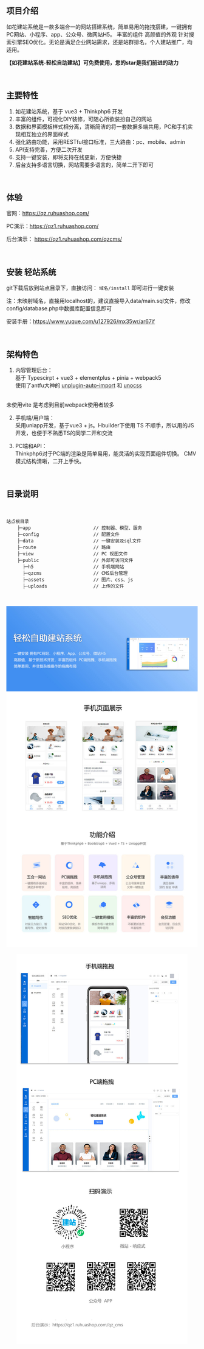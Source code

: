 ## 项目介绍
如花建站系统是一款多端合一的网站搭建系统，简单易用的拖拽搭建，一键拥有PC网站、小程序、app、公众号、微网站H5。
丰富的组件 高颜值的外观 针对搜索引擎SEO优化。无论是满足企业网站需求，还是站群排名，个人建站推广，均适用。


**【如花建站系统-轻松自助建站】可免费使用，您的star是我们前进的动力**

<br/>

## 主要特性
1.  如花建站系统，基于 vue3 + Thinkphp6 开发
2.  丰富的组件，可视化DIY装修，可随心所欲装扮自己的网站
3.  数据和界面模板样式相分离，清晰简洁的将一套数据多端共用，PC和手机实现相互独立的界面样式
4.  强化路由功能，采用RESTful接口标准，三大路由：pc、mobile、admin
5.  API支持完善，方便二次开发
6.  支持一键安装，即将支持在线更新，方便快捷
7.  后台支持多语言切换，网站需要多语言的，简单二开下即可

<br/>

## 体验
官网：https://qz.ruhuashop.com/

PC演示：https://qz1.ruhuashop.com/

后台演示： https://qz1.ruhuashop.com/qzcms/

<br/>

## 安装 轻站系统

git下载后放到站点目录下，直接访问： ```域名/install``` 即可进行一键安装

注：未映射域名，直接用localhost的，建议直接导入data/main.sql文件，修改config/database.php中数据库配置信息即可

安装手册：https://www.yuque.com/u127926/mx35wr/ar67if

<br/>

## 架构特色
1.  内容管理后台：<br/>
基于 Typescirpt + vue3 + elementplus + pinia + webpack5 <br/>
使用了antfu大神的 [unplugin-auto-import](https://github.com/antfu/unplugin-auto-import) 和 [unocss](https://github.com/unocss/unocss)
<br/>
未使用vite 是考虑到目前webpack使用者较多

2.  手机端/用户端：<br/>
采用uniapp开发，基于vue3 + js。Hbuilder下使用 TS 不顺手，所以用的JS开发，也便于不熟悉TS的同学二开和交流

3.  PC端和API：<br/>
Thinkphp6对于PC端的渲染是简单易用，能灵活的实现页面组件切换。
CMV模式结构清晰，二开上手快。


<br/>


## 目录说明

<br/>

```
站点根目录
    ├─app                       // 控制器、模型、服务
    ├─config                    // 配置文件 
    ├─data                      // 一键安装及sql文件
    ├─route                     // 路由
    ├─view                      // PC 视图文件
    ├─public                    // 外部可访问文件
      ├─h5                      // 手机端网站
      ├─qzcms                   // CMS后台管理
      ├─assets                  // 图片、css、js
      ├─uploads                 // 上传的文件

```


<br/>

<p align="center">
  <img src="https://raw.githubusercontent.com/baok1592/qingzhan/main/public/assets/show1.jpg">
</p>
<p align="center">
  <img src="https://raw.githubusercontent.com/baok1592/qingzhan/main/public/assets/show2.jpg">
</p>
